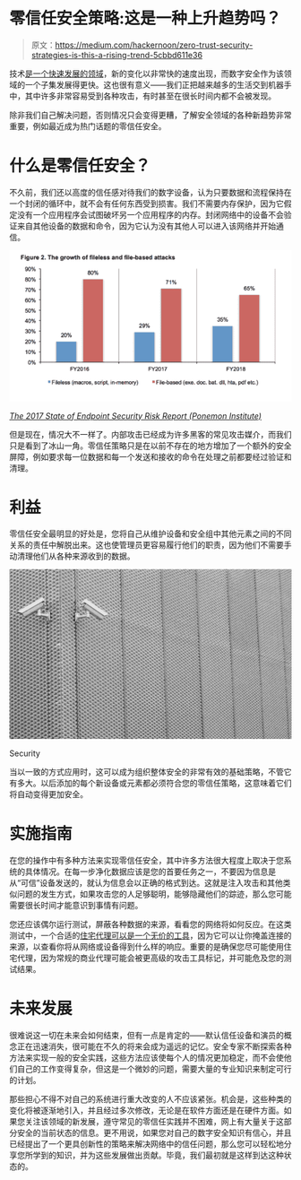 # 零信任安全策略:这是一种上升趋势吗？

> 原文：<https://medium.com/hackernoon/zero-trust-security-strategies-is-this-a-rising-trend-5cbbd611e36>

技术[是一个快速发展的领域](http://oecdobserver.org/news/archivestory.php/aid/48/21st_A0century_technologies:_a_future_of_promise.html)，新的变化以非常快的速度出现，而数字安全作为该领域的一个子集发展得更快。这也很有意义——我们正把越来越多的生活交到机器手中，其中许多非常容易受到各种攻击，有时甚至在很长时间内都不会被发现。

除非我们自己解决问题，否则情况只会变得更糟，了解安全领域的各种新趋势非常重要，例如最近成为热门话题的零信任安全。

# 什么是零信任安全？

不久前，我们还以高度的信任感对待我们的数字设备，认为只要数据和流程保持在一个封闭的循环中，就不会有任何东西受到损害。我们不需要内存保护，因为它假定没有一个应用程序会试图破坏另一个应用程序的内存。封闭网络中的设备不会验证来自其他设备的数据和命令，因为它认为没有其他人可以进入该网络并开始通信。

![](img/3d916359826c50fe13a24516f89bdd0c.png)

[*The 2017 State of Endpoint Security Risk Report (Ponemon Institute)*](https://www.barkly.com/ponemon-2018-endpoint-security-statistics-trends)

但是现在，情况大不一样了。内部攻击已经成为许多黑客的常见攻击媒介，而我们只是看到了冰山一角。零信任策略只是在以前不存在的地方增加了一个额外的安全屏障，例如要求每一位数据和每一个发送和接收的命令在处理之前都要经过验证和清理。

# 利益

零信任安全最明显的好处是，您将自己从维护设备和安全组中其他元素之间的不同关系的责任中解脱出来。这也使管理员更容易履行他们的职责，因为他们不需要手动清理他们从各种来源收到的数据。

![](img/ba68ed4b9ff0990f9f444370f9d99436.png)

Security

当以一致的方式应用时，这可以成为组织整体安全的非常有效的基础策略，不管它有多大。以后添加的每个新设备或元素都必须符合您的零信任策略，这意味着它们将自动变得更加安全。

# 实施指南

在您的操作中有多种方法来实现零信任安全，其中许多方法很大程度上取决于您系统的具体情况。在每一步净化数据应该是您的首要任务之一，不要因为信息是从“可信”设备发送的，就认为信息会以正确的格式到达。这就是注入攻击和其他类似问题的发生方式，如果攻击您的人足够聪明，能够隐藏他们的踪迹，那么您可能需要很长时间才能意识到事情有问题。

您还应该偶尔运行测试，屏蔽各种数据的来源，看看您的网络将如何反应。在这类测试中，一个合适的[住宅代理可以是一个无价的工具](https://smartproxy.io/proxies)，因为它可以让你掩盖连接的来源，以查看你将从网络或设备得到什么样的响应。重要的是确保您尽可能使用住宅代理，因为常规的商业代理可能会被更高级的攻击工具标记，并可能危及您的测试结果。

# 未来发展

很难说这一切在未来会如何结束，但有一点是肯定的——默认信任设备和演员的概念正在迅速消失，很可能在不久的将来会成为遥远的记忆。安全专家不断探索各种方法来实现一般的安全实践，这些方法应该使每个人的情况更加稳定，而不会使他们自己的工作变得复杂，但这是一个微妙的问题，需要大量的专业知识来制定可行的计划。

那些担心不得不对自己的系统进行重大改变的人不应该紧张。机会是，这些种类的变化将被逐渐地引入，并且经过多次修改，无论是在软件方面还是在硬件方面。如果您关注该领域的新发展，遵守常见的零信任实践并不困难，网上有大量关于这部分安全的当前状态的信息。更不用说，如果您对自己的数字安全知识有信心，并且已经提出了一个更具创新性的策略来解决网络中的信任问题，那么您可以轻松地分享您所学到的知识，并为这些发展做出贡献。毕竟，我们最初就是这样到达这种状态的。